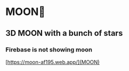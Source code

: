 # MOON🌚

## 3D MOON with a bunch of stars

### Firebase is not showing moon
[https://moon-af195.web.app/](MOON)
